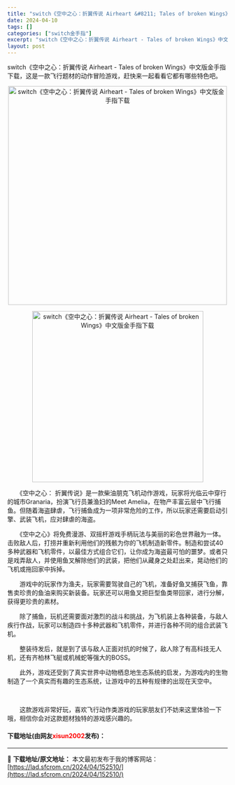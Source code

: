 ```yaml
---
title: "switch《空中之心：折翼传说 Airheart &#8211; Tales of broken Wings》中文版金手指下载"
date: 2024-04-10
tags: []
categories: ["switch金手指"]
excerpt: "switch《空中之心：折翼传说 Airheart - Tales of broken Wings》中文版金手指下载，这是一款飞行题材的动作冒险游戏，赶快来一起看看它都有哪些特色吧。 　　《空中之心： 折翼传说》是一款柴油朋克飞机动作游戏，玩家将光临云中穿行的城市Granaria，扮演飞行员兼渔妇的&hellip;"
layout: post
---
```


 <p>switch《空中之心：折翼传说 Airheart - Tales of broken Wings》中文版金手指下载，这是一款飞行题材的动作冒险游戏，赶快来一起看看它都有哪些特色吧。</p> <p align="center"><img border="0" src="https://lad.sfcrom.cn/wp-content/uploads/2024/04/20240410_6615e5ae9f9e4.webp" width="500" alt="switch《空中之心：折翼传说 Airheart - Tales of broken Wings》中文版金手指下载" /></p> <p align="center"><img border="0" src="https://lad.sfcrom.cn/wp-content/uploads/2024/04/20240410_6615e5af07417.webp" width="391" alt="switch《空中之心：折翼传说 Airheart - Tales of broken Wings》中文版金手指下载" /></p> <p>　　《空中之心： 折翼传说》是一款柴油朋克飞机动作游戏，玩家将光临云中穿行的城市Granaria，扮演飞行员兼渔妇的Meet Amelia，在物产丰富云层中飞行捕鱼。但随着海盗肆虐，飞行捕鱼成为一项非常危险的工作，所以玩家还需要启动引擎、武装飞机，应对肆虐的海盗。</p> <p>　　《空中之心》将免费漫游、双摇杆游戏手柄玩法与美丽的彩色世界融为一体。击败敌人后，打捞并重新利用他们的残骸为你的飞机制造新零件。制造和尝试40多种武器和飞机零件，以最佳方式组合它们，让你成为海盗最可怕的噩梦。或者只是戏弄敌人，并使用鱼叉解除他们的武装，把他们从藏身之处赶出来，晃动他们的飞机或拖回家中拆掉。</p> <p>　　游戏中的玩家作为渔夫，玩家需要驾驶自己的飞机，准备好鱼叉捕获飞鱼，靠售卖珍贵的鱼油来购买新装备。玩家还可以用鱼叉把巨型鱼类带回家，进行分解，获得更珍贵的素材。</p> <p>　　除了捕鱼，玩机还需要面对激烈的战斗和挑战，为飞机装上各种装备，与敌人疾行作战，玩家可以制造四十多种武器和飞机零件，并进行各种不同的组合武装飞机。</p> <p>　　整装待发后，就是到了该与敌人正面对抗的时候了，敌人除了有高科技无人机，还有齐柏林飞艇或机械蛇等强大的BOSS。</p> <p>　　此外，游戏还受到了真实世界中动物栖息地生态系统的启发，为游戏内的生物制造了一个真实而有趣的生态系统，让游戏中的五种有规律的出现在天空中。</p> <p>&nbsp;</p> <p>　　这款游戏非常好玩，喜欢飞行动作类游戏的玩家朋友们不妨来这里体验一下哦，相信你会对这款题材独特的游戏感兴趣的。</p> <p><h4>下载地址(由网友<font color="red">xisun2002</font>发布)：</h4></p> 

---
📖 **下载地址/原文地址：** 本文最初发布于我的博客网站：[https://lad.sfcrom.cn/2024/04/152510/](https://lad.sfcrom.cn/2024/04/152510/)
